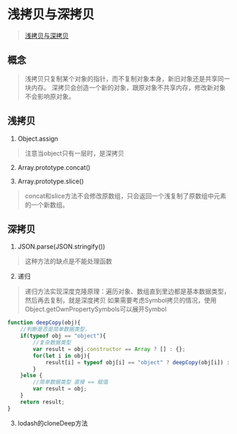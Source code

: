 # 浅拷贝与深拷贝

> [浅拷贝与深拷贝](https://github.com/ljianshu/Blog/issues/5)

## 概念
> 浅拷贝只复制某个对象的指针，而不复制对象本身，新旧对象还是共享同一块内存。
> 深拷贝会创造一个新的对象，跟原对象不共享内存，修改新对象不会影响原对象。

## 浅拷贝
1. Object.assign
> 注意当object只有一层时，是深拷贝

2. Array.prototype.concat()

3. Array.prototype.slice()
> concat和slice方法不会修改原数组，只会返回一个浅复制了原数组中元素的一个新数组。

## 深拷贝
1. JSON.parse(JSON.stringify())
> 这种方法的缺点是不能处理函数

2. 递归
> 递归方法实现深度克隆原理：遍历对象、数组直到里边都是基本数据类型，然后再去复制，就是深度拷贝
> 如果需要考虑Symbol拷贝的情况，使用Object.getOwnPropertySymbols可以展开Symbol
``` javascript
function deepCopy(obj){
    //判断是否是简单数据类型，
    if(typeof obj == "object"){
        //复杂数据类型
        var result = obj.constructor == Array ? [] : {};
        for(let i in obj){
            result[i] = typeof obj[i] == "object" ? deepCopy(obj[i]) : obj[i];
        }
    }else {
        //简单数据类型 直接 == 赋值
        var result = obj;
    }
    return result;
}
```

3. lodash的cloneDeep方法